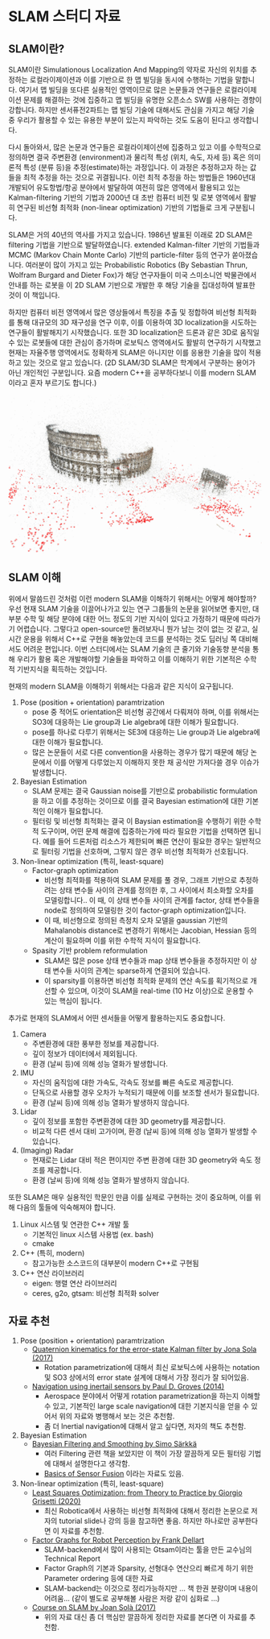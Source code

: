 # SLAM 스터디 자료

## SLAM이란?

SLAM이란 Simulationous Localization And Mapping의 약자로 자신의 위치를 추정하는 로컬라이제이션과 이를 기반으로 한 맵 빌딩을 동시에 수행하는 기법을 말합니다. 여기서 맵 빌딩을 또다른 실용적인 영역이므로 많은 논문들과 연구들은 로컬라이제이션 문제를 해결하는 것에 집중하고 맵 빌딩을 유명한 오픈소스 SW를 사용하는 경향이 강합니다.
하지만 센서퓨전2파트는 맵 빌딩 기술에 대해서도 관심을 가지고 해당 기술 중 우리가 활용할 수 있는 유용한 부분이 있는지 파악하는 것도 도움이 된다고 생각합니다.

다시 돌아와서, 많은 논문과 연구들은 로컬라이제이션에 집중하고 있고 이를 수학적으로 정의하면 결국 주변환경 (environment)과 물리적 특성 (위치, 속도, 자세 등) 혹은 의미론적 특성 (분류 등)을 추정(estimate)하는 과정입니다. 이 과정은 추정하고자 하는 값들을 최적 추정을 하는 것으로 귀결됩니다. 이런 최적 추정을 하는 방법들은 1960년대 개발되어 유도항법/항공 분야에서 발달하여 여전히 많은 영역에서 활용되고 있는 Kalman-filtering 기반의 기법과 2000년 대 초반 컴퓨터 비전 및 로봇 영역에서 활발히 연구된 비선형 최적화 (non-linear optimization) 기반의 기법들로 크게 구분됩니다.

SLAM은 거의 40년의 역사를 가지고 있습니다. 1986년 발표된 이래로 2D SLAM은 filtering 기법을 기반으로 발달하였습니다. extended Kalman-filter 기반의 기법들과 MCMC (Markov Chain Monte Carlo) 기반의 particle-filter 등의 연구가 쏟아졌습니다. 여러분이 많이 가지고 있는 Probabilistic Robotics (By Sebastian Thrun, Wolfram Burgard and Dieter Fox)가 해당 연구자들이 미국 스미소니언 박물관에서 안내를 하는 로봇을 이 2D SLAM 기반으로 개발한 후 해당 기술을 집대성하여 발표한 것이 이 책입니다.

하지만 컴퓨터 비전 영역에서 많은 영상들에서 특징을 추출 및 정합하여 비선형 최적화를 통해 대규모의 3D 재구성을 연구 이후, 이를 이용하여 3D localization을 시도하는 연구들이 활발해지기 시작했습니다. 또한 3D localization은 드론과 같은 3D로 움직일 수 있는 로봇들에 대한 관심이 증가하며 로보틱스 영역에서도 활발히 연구하기 시작했고 현재는 자율주행 영역에서도 정확하게 SLAM은 아니지만 이를 응용한 기술을 많이 적용하고 있는 것으로 알고 있습니다.
(2D SLAM/3D SLAM은 학계에서 구분하는 용어가 아닌 개인적인 구분입니다. 요즘 modern C++을 공부하다보니 이를 modern SLAM이라고 혼자 부르기도 합니다.)

![bundle adjustment in the large](./figures/bundle%20adjustment%20in%20the%20large.png)

## SLAM 이해

위에서 말씀드린 것처럼 이런 modern SLAM을 이해하기 위해서는 어떻게 해야할까?
우선 현재 SLAM 기술을 이끌어나가고 있는 연구 그룹들의 논문을 읽어보면 좋지만, 대부분 수학 및 해당 분야에 대한 어느 정도의 기반 지식이 있다고 가정하기 때문에 따라가기 어렵습니다. 그렇다고 open-source만 돌려보자니 뭔가 남는 것이 없는 것 같고, 실시간 운용을 위해서 C++로 구현을 해놓았는데 코드를 분석하는 것도 딥러닝 쪽 대비해서도 어려운 편입니다.
이번 스터디에서는 SLAM 기술의 큰 줄기와 기술동향 분석을 통해 우리가 활용 혹은 개발해야할 기술들을 파악하고 이를 이해하기 위한 기본적은 수학적 기반지식을 획득하는 것입니다.

현재의 modern SLAM을 이해하기 위해서는 다음과 같은 지식이 요구됩니다.

1. Pose (position + orientation) paramtrization
    * pose 중 적어도 orientation은 비선형 공간에서 다뤄져야 하며, 이를 위해서는 SO3에 대응하는 Lie group과 Lie algebra에 대한 이해가 필요합니다.
    * pose를 하나로 다루기 위해서는 SE3에 대응하는 Lie group과 Lie algebra에 대한 이해가 필요합니다.
    * 많은 논문들이 서로 다른 convention을 사용하는 경우가 많기 때문에 해당 논문에서 이를 어떻게 다루었는지 이해하지 못한 채 공식만 가져다쓸 경우 이슈가 발생합니다.
1. Bayesian Estimation
    * SLAM 문제는 결국 Gaussian noise를 기반으로 probabilistic formulation을 하고 이를 추정하는 것이므로 이를 결국 Bayesian estimation에 대한 기본적인 이해가 필요합니다.
    * 필터링 및 비선형 최적화는 결국 이 Baysian estimation을 수행하기 위한 수학적 도구이며, 어떤 문제 해결에 집중하는가에 따라 필요한 기법을 선택하면 됩니다. 예를 들어 드론처럼 리소스가 제한되며 빠른 연산이 필요한 경우는 일반적으로 필터링 기법을 선호하며, 그렇지 않은 경우 비선형 최적화가 선호됩니다.
1. Non-linear optimization (특히, least-square)
    * Factor-graph optimization
        * 비선형 최적화를 적용하여 SLAM 문제를 풀 경우, 그래프 기반으로 추정하려는 상태 변수들 사이의 관계를 정의한 후, 그 사이에서 최소화할 오차를 모델링합니다.. 이 때, 이 상태 변수들 사이의 관계를 factor, 상태 변수들을 node로 정의하여 모델링한 것이 factor-graph optimization입니다.
        * 이 때, 비선형으로 정의된 측정치 오차 모델을 gaussian 기반의 Mahalanobis distance로 변경하기 위해서는 Jacobian, Hessian 등의 계산이 필요하며 이를 위한 수학적 지식이 필요합니다.
    * Spasity 기반 problem reformulation
      * SLAM은 많은 pose 상태 변수들과 map 상태 변수들을 추정하지만 이 상태 변수들 사이의 관계는 sparse하게 연결되어 있습니다.
      * 이 sparsity를 이용하면 비선형 최적화 문제의 연산 속도를 획기적으로 개선할 수 있으며, 이것이 SLAM을 real-time (10 Hz 이상)으로 운용할 수 있는 핵심이 됩니다.

추가로 현재의 SLAM에서 어떤 센서들을 어떻게 활용하는지도 중요합니다.

1. Camera
    * 주변환경에 대한 풍부한 정보를 제공합니다.
    * 깊이 정보가 데이터에서 제외됩니다.
    * 환경 (날씨 등)에 의해 성능 열화가 발생합니다.
1. IMU
    * 자신의 움직임에 대한 가속도, 각속도 정보를 빠른 속도로 제공합니다.
    * 단독으로 사용할 경우 오차가 누적되기 때문에 이를 보조할 센서가 필요합니다.
    * 환경 (날씨 등)에 의해 성능 열화가 발생하지 않습니다.
1. Lidar
    * 깊이 정보를 포함한 주변환경에 대한 3D geometry를 제공합니다.
    * 비교적 다른 센서 대비 고가이며, 환경 (날씨 등)에 의해 성능 열화가 발생할 수 있습니다.
1. (Imaging) Radar
    * 현재로는 Lidar 대비 적은 편이지만 주변 환경에 대한 3D geometry와 속도 정조를 제공합니다.
    * 환경 (날씨 등)에 의해 성능 열화가 발생하지 않습니다.

또한 SLAM은 매우 실용적인 학문인 만큼 이를 실제로 구현하는 것이 중요하며, 이를 위해 다음의 툴들에 익숙해져야 합니다.

1. Linux 시스템 및 연관한 C++ 개발 툴
    * 기본적인 linux 시스템 사용법 (ex. bash)
    * cmake
1. C++ (특히, modern)
    * 참고가능한 소스코드의 대부분이 modern C++로 구현됨
1. C++ 연산 라이브러리
    * eigen: 행렬 연산 라이브러리
    * ceres, g2o, gtsam: 비선형 최적화 solver

## 자료 추천

1. Pose (position + orientation) paramtrization
    * [Quaternion kinematics for the error-state Kalman filter by Jona Sola (2017)](/reference/papers/Quaternion%20kinematics%20for%20the%20error-state%20Kalman%20filter%20[Sola%2017].pdf)
      * Rotation parametrization에 대해서 최신 로보틱스에 사용하는 notation 및 SO3 상에서의 error state 설계에 대해서 가장 정리가 잘 되어있음.
    * [Navigation using inertail sensors by Paul D. Groves (2014)](reference/papers/Navigation%20using%20Inertial%20Sensors%20[Groves%2014].pdf)
      * Aerospace 분야에서 어떻게 rotation parametrization을 하는지 이해할 수 있고, 기본적인 large scale navigation에 대한 기본지식을 얻을 수 있어서 위의 자료와 병행해서 보는 것은 추천함.
      * 좀 더 Inertial navigation에 대해서 알고 싶다면, 저자의 책도 추천함.
1. Bayesian Estimation
    * [Bayesian Filtering and Smoothing by Simo Särkkä](reference/papers/Bayesian%20Filtering%20and%20Smoothing%20[Sarkka%2013].pdf)
      * 여러 Filtering 관련 책을 보았지만 이 책이 가장 깔끔하게 모든 필터링 기법에 대해서 설명한다고 생각함.
      * [Basics of Sensor Fusion](reference/papers/Basics%20of%20Sensor%20Fusion%20[sarkka%2020].pdf) 이라는 자료도 있음.  
1. Non-linear optimization (특히, least-square)
    * [Least Squares Optimization: from Theory to Practice by Giorgio Grisetti (2020)](reference/papers/From%20Least%20Squares%20to%20ICP%20%5Bgrisetti%2016%5D.pdf)
      * 최신 Robotica에서 사용하는 비선형 최적화에 대해서 정리한 논문으로 저자의 tutorial slide나 강의 등을 참고하면 좋음. 하지만 하나로만 공부한다면 이 자료를 추천함.
    * [Factor Graphs for Robot Perception by Frank Dellart](reference/papers/Factor%20Graphs%20for%20Robot%20Perception%20[Dellaert%2017].pdf)
        * SLAM-backend에서 많이 사용되는 Gtsam이라는 툴을 만든 교수님의 Technical Report
        * Factor Graph의 기본과 Sparsity, 선형대수 연산으리 빠르게 하기 위한 Parameter ordering 등에 대한 자료
        * SLAM-backend는 이것으로 정리가능하지만 ... 책 한권 분량이며 내용이 어려움... (같이 별도로 공부해볼 사람은 저랑 같이 심화로 ...)
    * [Course on SLAM by Joan Solà (2017)](reference/papers/Course%20on%20SLAM%20%5BSola%2017%5D.pdf)
      * 위의 자료 대신 좀 더 핵심만 깔끔하게 정리한 자료를 본다면 이 자료를 추천함.